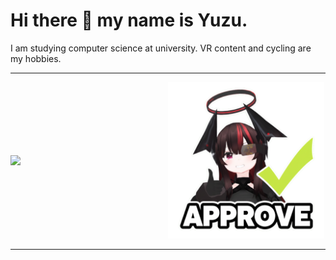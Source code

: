 # Hi there 👋 my name is Yuzu.

I am studying computer science at university. VR content and cycling are my hobbies.

---

<div style="display: flex; justify-content: space-around; align-items: center;">
  <a href="https://github.com/anuraghazra/github-readme-stats" style="flex: 1; min-width: 200px;">
    <img src="https://github-readme-stats.vercel.app/api?username=yuzukq&count_private=true&show_icons=true&theme=transparent"/>
  </a>
  <a style="flex: 1; min-width: 200px;">
    <img src="https://github.com/yuzukq/yuzukq/blob/main/approve.png?raw=true" height="250" width="250">
  </a>
</div>

---

<!--
### Stack 
<img src="https://skillicons.dev/icons?i=vscode,notion,latex,github,git,blender,unity,discord&theme=dark&perline=10" /> <br /><br />

<img src="https://skillicons.dev/icons?i=arduino,c,cs,python,ruby,rails,html,css,tailwindcss,javascript&theme=dark&perline=10" /> <br /><br />

<img src="https://skillicons.dev/icons?i=linux,ubuntu,bsd,cloudflare,docker,postgresql,sqlite&theme=dark&perline=15" /> <br /><br />
  
### Traning

<img src="https://skillicons.dev/icons?i=nextjs,react&theme=dark&perline=15" /> <br /><br /> -->
